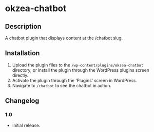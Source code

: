 # okzea-chatbot

## Description
A chatbot plugin that displays content at the /chatbot slug.

## Installation
1. Upload the plugin files to the `/wp-content/plugins/okzea-chatbot` directory, or install the plugin through the WordPress plugins screen directly.
2. Activate the plugin through the 'Plugins' screen in WordPress.
3. Navigate to `/chatbot` to see the chatbot in action.

## Changelog
### 1.0
* Initial release.

